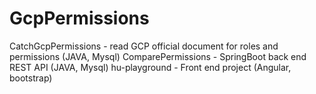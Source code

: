 # GcpPermissions

CatchGcpPermissions - read GCP official document for roles and permissions (JAVA, Mysql)
ComparePermissions - SpringBoot back end REST API (JAVA, Mysql)
hu-playground - Front end project (Angular, bootstrap)
